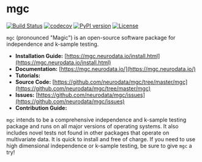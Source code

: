 # mgc

[![Build Status](https://travis-ci.org/neurodata/mgc.svg?branch=master)](https://travis-ci.org/neurodata/mgc)
[![codecov](https://codecov.io/gh/neurodata/mgc/branch/master/graph/badge.svg)](https://codecov.io/gh/neurodata/mgc)
[![PyPI version](https://img.shields.io/pypi/v/mgc.svg)](https://pypi.org/project/mgc/)
[![License](https://img.shields.io/github/license/neurodata/mgc)](https://img.shields.io/github/license/neurodata/mgc)

`mgc` (pronounced "Magic") is an open-source software package for independence and k-sample testing.

- **Installation Guide:** [https://mgc.neurodata.io/install.html](https://mgc.neurodata.io/install.html)
- **Documentation:** [https://mgc.neurodata.io/](https://mgc.neurodata.io/)
- **Tutorials:**
- **Source Code:** [https://github.com/neurodata/mgc/tree/master/mgc](https://github.com/neurodata/mgc/tree/master/mgc)
- **Issues:** [https://github.com/neurodata/mgc/issues](https://github.com/neurodata/mgc/issues)
- **Contribution Guide:**

`mgc` intends to be a comprehensive independence and k-sample testing package and runs on all major versions of operating systems. It also includes novel tests not found in other packages that operate on multivariate data. It is quick to install and free of charge. If you need to use high dimensional independence or k-sample testing, be sure to give `mgc` a try!
